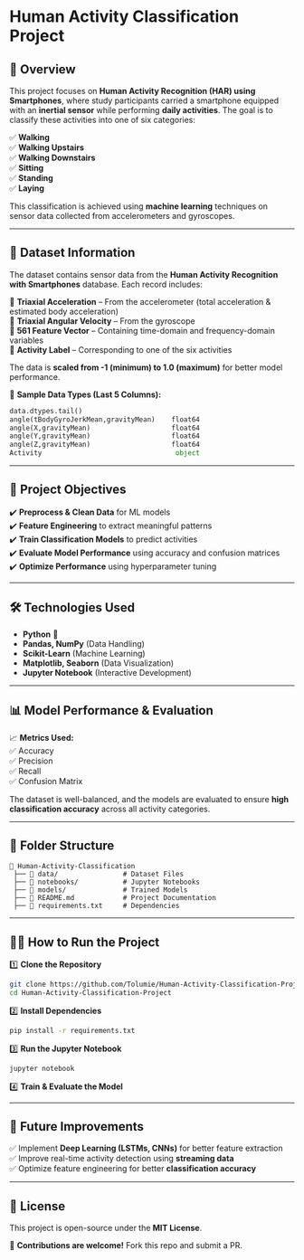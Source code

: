 
# **Human Activity Classification Project**  

## **📌 Overview**  
This project focuses on **Human Activity Recognition (HAR) using Smartphones**, where study participants carried a smartphone equipped with an **inertial sensor** while performing **daily activities**. The goal is to classify these activities into one of six categories:  

✅ **Walking**  
✅ **Walking Upstairs**  
✅ **Walking Downstairs**  
✅ **Sitting**  
✅ **Standing**  
✅ **Laying**  

This classification is achieved using **machine learning** techniques on sensor data collected from accelerometers and gyroscopes.  

---

## **📂 Dataset Information**  
The dataset contains sensor data from the **Human Activity Recognition with Smartphones** database. Each record includes:  

🔹 **Triaxial Acceleration** – From the accelerometer (total acceleration & estimated body acceleration)  
🔹 **Triaxial Angular Velocity** – From the gyroscope  
🔹 **561 Feature Vector** – Containing time-domain and frequency-domain variables  
🔹 **Activity Label** – Corresponding to one of the six activities  

The data is **scaled from -1 (minimum) to 1.0 (maximum)** for better model performance.  

📌 **Sample Data Types (Last 5 Columns):**  

```python
data.dtypes.tail()
angle(tBodyGyroJerkMean,gravityMean)    float64
angle(X,gravityMean)                    float64
angle(Y,gravityMean)                    float64
angle(Z,gravityMean)                    float64
Activity                                 object
```

---

## **🚀 Project Objectives**  
✔️ **Preprocess & Clean Data** for ML models  
✔️ **Feature Engineering** to extract meaningful patterns  
✔️ **Train Classification Models** to predict activities  
✔️ **Evaluate Model Performance** using accuracy and confusion matrices  
✔️ **Optimize Performance** using hyperparameter tuning  

---

## **🛠️ Technologies Used**  
- **Python** 🐍  
- **Pandas, NumPy** (Data Handling)  
- **Scikit-Learn** (Machine Learning)  
- **Matplotlib, Seaborn** (Data Visualization)  
- **Jupyter Notebook** (Interactive Development)  

---

## **📊 Model Performance & Evaluation**  
📈 **Metrics Used:**  
✅ Accuracy  
✅ Precision  
✅ Recall  
✅ Confusion Matrix  

The dataset is well-balanced, and the models are evaluated to ensure **high classification accuracy** across all activity categories.  

---

## **📁 Folder Structure**  
```
📂 Human-Activity-Classification  
 ├── 📁 data/                # Dataset Files  
 ├── 📁 notebooks/           # Jupyter Notebooks  
 ├── 📁 models/              # Trained Models  
 ├── 📄 README.md            # Project Documentation  
 ├── 📄 requirements.txt     # Dependencies  
```

---

## **👨‍💻 How to Run the Project**  
1️⃣ **Clone the Repository**  
```bash
git clone https://github.com/Tolumie/Human-Activity-Classification-Project.git
cd Human-Activity-Classification-Project
```
2️⃣ **Install Dependencies**  
```bash
pip install -r requirements.txt
```
3️⃣ **Run the Jupyter Notebook**  
```bash
jupyter notebook
```
4️⃣ **Train & Evaluate the Model**  

---

## **📌 Future Improvements**  
✅ Implement **Deep Learning (LSTMs, CNNs)** for better feature extraction  
✅ Improve real-time activity detection using **streaming data**  
✅ Optimize feature engineering for better **classification accuracy**  

---

## **📜 License**  
This project is open-source under the **MIT License**.  

🔗 **Contributions are welcome!** Fork this repo and submit a PR.  
